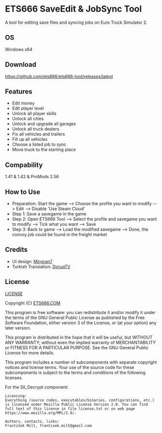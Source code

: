# ETS666 SaveEdit & JobSync Tool
A tool for editing save files and syncing jobs on Euro Truck Simulator 2.

## OS
Windows x64

## Download
<https://github.com/ets666/ets666-tool/releases/latest>

## Features
* Edit money
* Edit player level
* Unlock all player skills
* Unlock all cities
* Unlock and upgrade all garages
* Unlock all truck dealers
* Fix all vehicles and trailers
* Fill up all vehicles
* Choose a listed job to sync
* Move truck to the starting place

## Compability
1.41 & 1.42 & ProMods 2.56

## How to Use
* Preparation: Start the game --> Choose the profile you want to modify --> Edit --> Disable 'Use Steam Cloud'
* Step 1: Save a savegame in the game
* Step 2: Open ETS666 Tool --> Select the profile and savegame you want to modify --> Tick what you want --> Save
* Step 3: Back to game --> Load the modified savegame --> Done, the convoy job could be found in the freight market

## Credits
* UI design: [Mingran7](https://truckersmp.com/user/2683384)
* Turkish Translation: [DoruqTV](https://www.youtube.com/channel/UCVg5Qk_O5fRY8GNKbFdK_Tg)

## License
[LICENSE](LICENSE)

Copyright (C) [ETS666.COM](https://ets666.com/)

This program is free software: you can redistribute it and/or modify it under the terms of the GNU General Public License as published by the Free Software Foundation, either version 3 of the License, or (at your option) any later version.

This program is distributed in the hope that it will be useful, but WITHOUT ANY WARRANTY; without even the implied warranty of MERCHANTABILITY or FITNESS FOR A PARTICULAR PURPOSE. See the GNU General Public License for more details.

This program includes a number of subcomponents with separate copyright notices and license terms. Your use of the source code for these subcomponents is subject to the terms and conditions of the following licenses.

For the SII_Decrypt component:

	Licensing:
    Everything (source codes, executables/binaries, configurations, etc.) is licensed under Mozilla Public License Version 2.0. You can find full text of this license in file license.txt or on web page https://www.mozilla.org/MPL/2.0/.

    Authors, contacts, links:
	František Milt, frantisek.milt@gmail.com